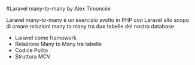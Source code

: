 #Laravel many-to-many by Alex Timoncini


Laravel many-to-many è un esercizio svolto in PHP con Laravel allo scopo di creare relazioni many to many tra due tabelle del nostro database

* Laravel come framework
* Relazione Many to Many tra tabelle
* Codice Pulito
* Struttura MCV

